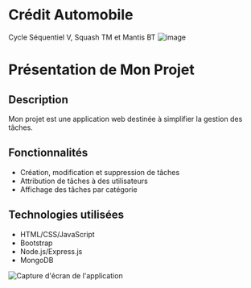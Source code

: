 # Crédit Automobile
Cycle Séquentiel V, Squash TM et Mantis BT
![image](https://github.com/Mayssaaaaaaaaaaaaaaaaa/Cr-dit-Automobile/assets/160138222/d4f49611-f3c9-4b51-9a0d-c55e5b4aaed9)


# Présentation de Mon Projet

## Description
Mon projet est une application web destinée à simplifier la gestion des tâches.

## Fonctionnalités
- Création, modification et suppression de tâches
- Attribution de tâches à des utilisateurs
- Affichage des tâches par catégorie

## Technologies utilisées
- HTML/CSS/JavaScript
- Bootstrap
- Node.js/Express.js
- MongoDB

![Capture d'écran de l'application](screenshot.png)
